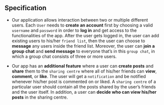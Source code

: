 ## Specification

* Our application allows interaction between two or multiple different users. Each `User` needs to **create an account** first by choosing a valid `username` and `password` in order to **log in** and get access to the functionalities of the app. After the user gets logged in, the user can add existing users to his/her `friend list`, then the user can choose to **message** any users inside the friend list. Moreover, the user can **join a group chat** and **send message** to everyone that’s in this `group chat`, in which a group chat consists of three or more users.


* Our app has an **additional feature** where a user can **create posts** and **share** them to the `sharing centre` where all of his/her friends can **view**, **comment**, or **like**. The user will get a `notification` and be notified whenever his/her post is commented on or liked. A `sharing centre` of a particular user should contain all the posts shared by the user’s friends and the user itself. In addition, a user can **decide who can view his/her posts** in the sharing centre.